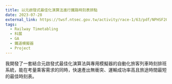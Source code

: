 ```yaml
---
title: 以元啟發式最佳化演算法進行鐵路時刻表排點
date: 2023-07-28
external_link: https://twsf.ntsec.gov.tw/activity/race-1/63/pdf/NPHSF2023-052508.pdf?0.189013830368977
tags:
  - Railway Timetabling
  - 科展
  - GA
  - 鐵道模擬器
  - Project
---
```


我開發了一套結合元啟發式最佳化演算法與專用模擬器的自動化旅客列車時刻排班系統，能在考量乘客需求的同時，快速產出無衝突、運輸成功率高且旅途時間最短的最佳時刻表。

<!--more-->
